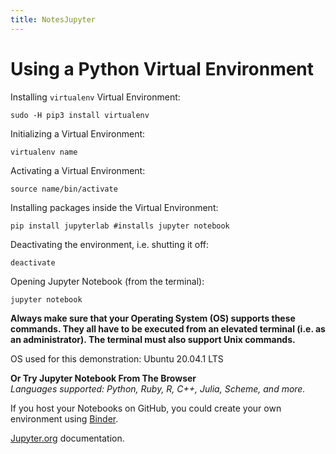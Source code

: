 ```yaml
---
title: NotesJupyter
---
```

# Using a Python Virtual Environment

Installing `virtualenv`  Virtual Environment:    
```
sudo -H pip3 install virtualenv
```  

Initializing a Virtual Environment:  
```
virtualenv name
```  

Activating a Virtual Environment:  
```
source name/bin/activate
```  

Installing packages inside the Virtual Environment:  
```
pip install jupyterlab #installs jupyter notebook
```  

Deactivating the environment, i.e. shutting it off:  
```
deactivate
```

Opening Jupyter Notebook (from the terminal):  
```
jupyter notebook
```  
**Always make sure that your Operating System (OS) supports these commands.
They all have to be executed from an elevated terminal (i.e. as an
administrator). The terminal must also support Unix commands.** 

OS used for this demonstration: Ubuntu 20.04.1 LTS  

**Or Try Jupyter Notebook From The Browser**  
*Languages supported: Python, Ruby, R, C++, Julia, Scheme, and more.*  

If you host your Notebooks on GitHub, you could create your own environment using [Binder](https://mybinder.org/).  

[Jupyter.org](https://jupyter.org/try) documentation.  
